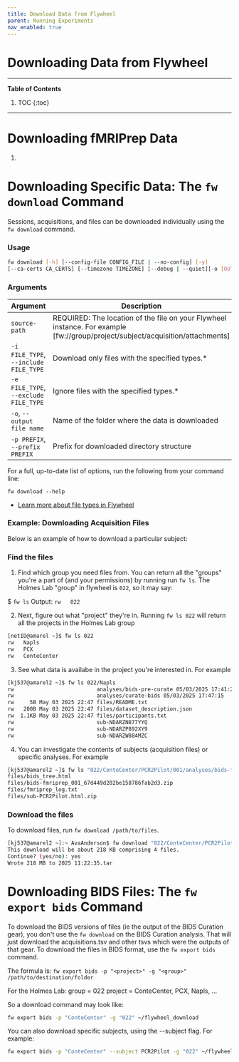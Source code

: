 ```yaml
---
title: Download Data from Flywheel
parent: Running Experiments
nav_enabled: true
---
```

# Downloading Data from Flywheel 

---
**Table of Contents**
1. TOC
{:toc}
---

# Downloading fMRIPrep Data
1. 

# Downloading Specific Data: The `fw download` Command

Sessions, acquisitions, and files can be downloaded individually using the `fw download` command.

### Usage

```bash
fw download [-h] [--config-file CONFIG_FILE | --no-config] [-y] 
[--ca-certs CA_CERTS] [--timezone TIMEZONE] [--debug | --quiet][-o [OUTPUT]] [-p PREFIX] [-i INCLUDE] [-e EXCLUDE] <source-path>
```

### Arguments

| Argument | Description |
| --- | --- |
| `source-path` | REQUIRED: The location of the file on your Flywheel instance. For example [fw://group/project/subject/acquisition/attachments] |
| `-i FILE_TYPE`, `--include FILE_TYPE` | Download only files with the specified types.* |
| `-e FILE_TYPE`, `--exclude FILE_TYPE` | Ignore files with the specified types.* |
| `-o`, `--output file name` | Name of the folder where the data is downloaded |
| `-p PREFIX`, `--prefix PREFIX` | Prefix for downloaded directory structure |


For a full, up-to-date list of options, run the following from your command line:

`fw download --help`

- [Learn more about file types in Flywheel](https://docs.flywheel.io/user/upload/user_file_types_in_flywheel/)


### Example: Downloading Acquisition Files

Below is an example of how to download a particular subject:

### Find the files
1. Find which group you need files from. You can return all the "groups" you're a part of (and your permissions) by running run `fw ls`. The Holmes Lab "group" in flywheel is `022`, so it may say:

  $ `fw ls`
  Output: `rw   022`
    
2. Next, figure out what "project" they're in. Running `fw ls 022` will return all the projects in the Holmes Lab group
```bash
[netID@amarel ~]$ fw ls 022
rw   Napls       
rw   PCX         
rw   ConteCenter 
```
3. See what data is availabe in the project you're interested in. For example
```bash
[kj537@amarel2 ~]$ fw ls 022/Napls
rw                          analyses/bids-pre-curate 05/03/2025 17:41:29 
rw                          analyses/curate-bids 05/03/2025 17:47:15     
rw     5B May 03 2025 22:47 files/README.txt                             
rw   200B May 03 2025 22:47 files/dataset_description.json               
rw  1.1KB May 03 2025 22:47 files/participants.txt                       
rw                          sub-NDARZN877YYQ                             
rw                          sub-NDARZP892XY9                             
rw                          sub-NDARZW884MZC          
```
4. You can investigate the contents of subjects (acquisition files) or specific analyses. For example

```bash
[kj537@amarel2 ~]$ fw ls "022/ConteCenter/PCR2Pilot/001/analyses/bids-fmriprep 03/14/2025 11:22:35"
files/bids_tree.html
files/bids-fmriprep_001_67d449d202be158786fab2d3.zip
files/fmriprep_log.txt
files/sub-PCR2Pilot.html.zip
```


### Download the files

To download files, run `fw download /path/to/files`. 

```bash
[kj537@amarel2 ~]:~ AvaAnderson$ fw download "022/ConteCenter/PCR2Pilot/001/analyses/bids-fmriprep 03/14/2025 11:22:35"
This download will be about 218 KB comprising 4 files.
Continue? (yes/no): yes
Wrote 218 MB to 2025 11:22:35.tar
```

# Downloading BIDS Files: The `fw export bids` Command

To download the BIDS versions of files (ie the output of the BIDS Curation gear), you don't use the `fw download` on the BIDS Curation analysis. That will just download the acquisitions.tsv and other tsvs which were the outputs of that gear. To download the files in BIDS format, use the `fw export bids` command.

The formula is:
`fw export bids -p "<project>" -g "<group>" /path/to/destination/folder`

For the Holmes Lab: 
group = 022
project = ConteCenter, PCX, Napls, ...

So a download command may look like: 
```bash
fw export bids -p "ConteCenter" -g "022" ~/flywheel_download
```
You can also download specific subjects, using the --subject flag. For example:
```bash
fw export bids -p "ConteCenter" --subject PCR2Pilot -g "022" ~/flywheel_download

```
